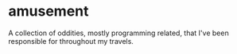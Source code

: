 amusement
=========

A collection of oddities, mostly programming related, that I've been responsible for throughout my travels.